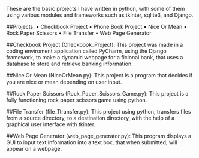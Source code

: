 These are the basic projects I have written in python, with some of them using various modules and frameworks such as tkinter, sqlite3, and Django. 


##Projects:
• Checkbook Project
• Phone Book Project
• Nice Or Mean
• Rock Paper Scissors
• File Transfer
• Web Page Generator


##Checkbook Project (Checkbook_Project):
This project was made in a coding enviroment application called PyCharm, using the Django framework, to make a dynamic webpage for a ficional bank, that uses a database to store and retrieve banking information.




##Nice Or Mean (NiceOrMean.py):
This project is a program that decides if you are nice or mean depending on user input.



##Rock Paper Scissors (Rock_Paper_Scissors_Game.py):
This project is a fully functioning rock paper scissors game using python.



##File Transfer (file_Ttransfer.py):
This project using python, transfers files from a source directory, to a destination directory, with the help of a graphical user interface with tkinter. 



##Web Page Generator (web_page_generator.py):
This program displays a GUI to input text information into a text box, that when submitted, will appear on a webpage. 




